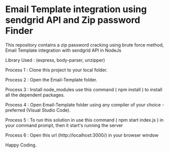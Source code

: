 # Email Template integration using sendgrid API and Zip password Finder

This repository contains a zip password cracking using brute force method, Email Template integration with sendgrid API in NodeJs 

Library Used : (express, body-parser, unzipper)  

Process 1 : Clone this project to your local folder.

Process 2 : Open the Email-Template folder.

Process 3 : Install node_modules use this command ( npm install ) to install all the dependent packages.

Process 4 : Open Email-Template folder using any compiler of your choice - preferred (Visual Studio Code).

Process 5 : To run this solution in use this command ( npm start index.js ) in your command prompt, then it start's running the server

Process 6 : Open this url (http://localhost:3000/) in your browser window

Happy Coding.
